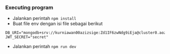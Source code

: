 ### Executing program

- Jalankan perintah `npm install`
- Buat file env dengan isi file sebagai berikut

```env
DB_URI="mongodb+srv://kurniawan00azizsige:Zd1IF6zwNdg9iEja@cluster0.aozcdp2.mongodb.net/"
JWT_SECRET="secret"
```

- Jalankan perintah `npm run dev`
